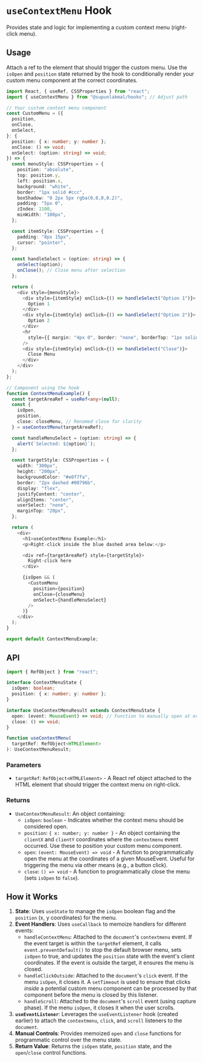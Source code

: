 # `useContextMenu` Hook

Provides state and logic for implementing a custom context menu (right-click menu).

## Usage

Attach a ref to the element that should trigger the custom menu. Use the `isOpen` and `position` state returned by the hook to conditionally render your custom menu component at the correct coordinates.

```typescript
import React, { useRef, CSSProperties } from "react";
import { useContextMenu } from "@supunlakmal/hooks"; // Adjust path

// Your custom context menu component
const CustomMenu = ({
  position,
  onClose,
  onSelect,
}: {
  position: { x: number; y: number };
  onClose: () => void;
  onSelect: (option: string) => void;
}) => {
  const menuStyle: CSSProperties = {
    position: "absolute",
    top: position.y,
    left: position.x,
    background: "white",
    border: "1px solid #ccc",
    boxShadow: "0 2px 5px rgba(0,0,0,0.2)",
    padding: "5px 0",
    zIndex: 1100,
    minWidth: "100px",
  };

  const itemStyle: CSSProperties = {
    padding: "8px 15px",
    cursor: "pointer",
  };

  const handleSelect = (option: string) => {
    onSelect(option);
    onClose(); // Close menu after selection
  };

  return (
    <div style={menuStyle}>
      <div style={itemStyle} onClick={() => handleSelect("Option 1")}>
        Option 1
      </div>
      <div style={itemStyle} onClick={() => handleSelect("Option 2")}>
        Option 2
      </div>
      <hr
        style={{ margin: "4px 0", border: "none", borderTop: "1px solid #eee" }}
      />
      <div style={itemStyle} onClick={() => handleSelect("Close")}>
        Close Menu
      </div>
    </div>
  );
};

// Component using the hook
function ContextMenuExample() {
  const targetAreaRef = useRef<any>(null);
  const {
    isOpen,
    position,
    close: closeMenu, // Renamed close for clarity
  } = useContextMenu(targetAreaRef);

  const handleMenuSelect = (option: string) => {
    alert(`Selected: ${option}`);
  };

  const targetStyle: CSSProperties = {
    width: "300px",
    height: "200px",
    backgroundColor: "#e0f7fa",
    border: "2px dashed #00796b",
    display: "flex",
    justifyContent: "center",
    alignItems: "center",
    userSelect: "none",
    marginTop: "20px",
  };

  return (
    <div>
      <h1>useContextMenu Example</h1>
      <p>Right-click inside the blue dashed area below:</p>

      <div ref={targetAreaRef} style={targetStyle}>
        Right-click here
      </div>

      {isOpen && (
        <CustomMenu
          position={position}
          onClose={closeMenu}
          onSelect={handleMenuSelect}
        />
      )}
    </div>
  );
}

export default ContextMenuExample;
```

## API

```typescript
import { RefObject } from "react";

interface ContextMenuState {
  isOpen: boolean;
  position: { x: number; y: number };
}

interface UseContextMenuResult extends ContextMenuState {
  open: (event: MouseEvent) => void; // Function to manually open at event coords
  close: () => void;
}

function useContextMenu(
  targetRef: RefObject<HTMLElement>
): UseContextMenuResult;
```

### Parameters

- `targetRef`: `RefObject<HTMLElement>` - A React ref object attached to the HTML element that should trigger the context menu on right-click.

### Returns

- `UseContextMenuResult`: An object containing:
  - `isOpen`: `boolean` - Indicates whether the context menu should be considered open.
  - `position`: `{ x: number; y: number }` - An object containing the `clientX` and `clientY` coordinates where the `contextmenu` event occurred. Use these to position your custom menu component.
  - `open`: `(event: MouseEvent) => void` - A function to programmatically open the menu at the coordinates of a given MouseEvent. Useful for triggering the menu via other means (e.g., a button click).
  - `close`: `() => void` - A function to programmatically close the menu (sets `isOpen` to `false`).

## How it Works

1.  **State**: Uses `useState` to manage the `isOpen` boolean flag and the `position` (x, y coordinates) for the menu.
2.  **Event Handlers**: Uses `useCallback` to memoize handlers for different events:
    - `handleContextMenu`: Attached to the `document`'s `contextmenu` event. If the event target is within the `targetRef` element, it calls `event.preventDefault()` to stop the default browser menu, sets `isOpen` to true, and updates the `position` state with the event's client coordinates. If the event is outside the target, it ensures the menu is closed.
    - `handleClickOutside`: Attached to the `document`'s `click` event. If the menu `isOpen`, it closes it. A `setTimeout` is used to ensure that clicks _inside_ a potential custom menu component can be processed by that component before the menu is closed by this listener.
    - `handleScroll`: Attached to the `document`'s `scroll` event (using capture phase). If the menu `isOpen`, it closes it when the user scrolls.
3.  **`useEventListener`**: Leverages the `useEventListener` hook (created earlier) to attach the `contextmenu`, `click`, and `scroll` listeners to the `document`.
4.  **Manual Controls**: Provides memoized `open` and `close` functions for programmatic control over the menu state.
5.  **Return Value**: Returns the `isOpen` state, `position` state, and the `open`/`close` control functions.
